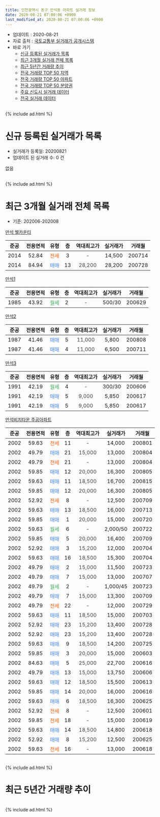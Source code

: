 ```yaml
---
title: 인천광역시 동구 만석동 아파트 실거래 정보
date: 2020-08-21 07:00:06 +0900
last_modified_at: 2020-08-21 07:00:06 +0900
---
```


* 업데이트 : 2020-08-21
* 자료 출처 : [국토교통부 실거래가 공개시스템](http://rt.molit.go.kr)
* 바로 가기
    * [신규 등록된 실거래가 목록](#신규-등록된-실거래가-목록)
    * [최근 3개월 실거래 전체 목록](#최근-3개월-실거래-전체-목록)
    * [최근 5년간 거래량 추이](#최근-5년간-거래량-추이)
    * [전국 거래량 TOP 50 지역](https://inasie.github.io/apt-trade-info/최근-3개월-전국에서-가장-거래가-많이-발생한-지역)
    * [전국 거래량 TOP 50 아파트](https://inasie.github.io/apt-trade-info/최근-3개월-전국에서-가장-거래가-많이-발생한-아파트)
    * [전국 거래량 TOP 50 분양권](https://inasie.github.io/apt-trade-info/최근-3개월-전국에서-가장-거래가-많이-발생한-분양권)
    * [주요 신도시 실거래 데이터](https://inasie.github.io/apt-trade-info/주요-신도시)
    * [전국 실거래 데이터](https://inasie.github.io/apt-trade-info/전국)
<br>
{% include ad.html %}
<br>

# 신규 등록된 실거래가 목록
* 실거래가 등록일: 20200821
* 업데이트 된 실거래 수: 0 건

없음

<br>
{% include ad.html %}
<br>

# 최근 3개월 실거래 전체 목록
* 기준: 202006-202008


[만석 웰카운티](https://search.naver.com/search.naver?query=%EC%9D%B8%EC%B2%9C%EA%B4%91%EC%97%AD%EC%8B%9C+%EB%8F%99%EA%B5%AC+%EB%A7%8C%EC%84%9D%EB%8F%99+%EB%A7%8C%EC%84%9D+%EC%9B%B0%EC%B9%B4%EC%9A%B4%ED%8B%B0)

|준공|전용면적|유형|층|역대최고가|실거래가|거래월|
|:---:|:---:|:---:|:---:|:---:|:---:|:---:|
|2014|52.84|<span style="color:#ff5a00">전세</span>|3|<span style="color:#444444">-</span>|14,500|200714|
|2014|84.94|<span style="color:#4285f3">매매</span>|13|<span style="color:#444444">28,200</span>|28,200|200728|

[만석1](https://search.naver.com/search.naver?query=%EC%9D%B8%EC%B2%9C%EA%B4%91%EC%97%AD%EC%8B%9C+%EB%8F%99%EA%B5%AC+%EB%A7%8C%EC%84%9D%EB%8F%99+%EB%A7%8C%EC%84%9D1)

|준공|전용면적|유형|층|역대최고가|실거래가|거래월|
|:---:|:---:|:---:|:---:|:---:|:---:|:---:|
|1985|43.92|<span style="color:#34a853">월세</span>|2|<span style="color:#444444">-</span>|500/30|200629|

[만석2](https://search.naver.com/search.naver?query=%EC%9D%B8%EC%B2%9C%EA%B4%91%EC%97%AD%EC%8B%9C+%EB%8F%99%EA%B5%AC+%EB%A7%8C%EC%84%9D%EB%8F%99+%EB%A7%8C%EC%84%9D2)

|준공|전용면적|유형|층|역대최고가|실거래가|거래월|
|:---:|:---:|:---:|:---:|:---:|:---:|:---:|
|1987|41.46|<span style="color:#4285f3">매매</span>|5|<span style="color:#444444">11,000</span>|5,800|200808|
|1987|41.46|<span style="color:#4285f3">매매</span>|4|<span style="color:#444444">11,000</span>|6,500|200711|

[만석3](https://search.naver.com/search.naver?query=%EC%9D%B8%EC%B2%9C%EA%B4%91%EC%97%AD%EC%8B%9C+%EB%8F%99%EA%B5%AC+%EB%A7%8C%EC%84%9D%EB%8F%99+%EB%A7%8C%EC%84%9D3)

|준공|전용면적|유형|층|역대최고가|실거래가|거래월|
|:---:|:---:|:---:|:---:|:---:|:---:|:---:|
|1991|42.19|<span style="color:#34a853">월세</span>|4|<span style="color:#444444">-</span>|300/30|200606|
|1991|42.19|<span style="color:#4285f3">매매</span>|5|<span style="color:#444444">9,000</span>|5,850|200617|
|1991|42.19|<span style="color:#4285f3">매매</span>|5|<span style="color:#444444">9,000</span>|5,850|200617|

[만석비치타운 주공아파트](https://search.naver.com/search.naver?query=%EC%9D%B8%EC%B2%9C%EA%B4%91%EC%97%AD%EC%8B%9C+%EB%8F%99%EA%B5%AC+%EB%A7%8C%EC%84%9D%EB%8F%99+%EB%A7%8C%EC%84%9D%EB%B9%84%EC%B9%98%ED%83%80%EC%9A%B4+%EC%A3%BC%EA%B3%B5%EC%95%84%ED%8C%8C%ED%8A%B8)

|준공|전용면적|유형|층|역대최고가|실거래가|거래월|
|:---:|:---:|:---:|:---:|:---:|:---:|:---:|
|2002|59.63|<span style="color:#ff5a00">전세</span>|11|<span style="color:#444444">-</span>|14,000|200801|
|2002|49.79|<span style="color:#4285f3">매매</span>|21|<span style="color:#444444">15,000</span>|13,000|200804|
|2002|49.79|<span style="color:#ff5a00">전세</span>|21|<span style="color:#444444">-</span>|13,000|200804|
|2002|59.85|<span style="color:#4285f3">매매</span>|12|<span style="color:#444444">20,000</span>|16,300|200805|
|2002|59.63|<span style="color:#4285f3">매매</span>|11|<span style="color:#444444">18,500</span>|16,700|200815|
|2002|59.85|<span style="color:#4285f3">매매</span>|12|<span style="color:#444444">20,000</span>|16,300|200805|
|2002|52.92|<span style="color:#ff5a00">전세</span>|8|<span style="color:#444444">-</span>|12,500|200709|
|2002|59.63|<span style="color:#4285f3">매매</span>|13|<span style="color:#444444">18,500</span>|16,000|200713|
|2002|59.85|<span style="color:#4285f3">매매</span>|1|<span style="color:#444444">20,000</span>|15,000|200720|
|2002|59.63|<span style="color:#34a853">월세</span>|6|<span style="color:#444444">-</span>|2,000/50|200722|
|2002|59.85|<span style="color:#4285f3">매매</span>|5|<span style="color:#444444">20,000</span>|16,400|200709|
|2002|52.92|<span style="color:#4285f3">매매</span>|3|<span style="color:#444444">15,200</span>|12,000|200704|
|2002|59.63|<span style="color:#4285f3">매매</span>|16|<span style="color:#444444">18,500</span>|15,300|200704|
|2002|49.79|<span style="color:#4285f3">매매</span>|2|<span style="color:#444444">15,000</span>|11,500|200723|
|2002|49.79|<span style="color:#4285f3">매매</span>|7|<span style="color:#444444">15,000</span>|13,000|200707|
|2002|49.79|<span style="color:#34a853">월세</span>|2|<span style="color:#444444">-</span>|1,000/45|200723|
|2002|49.79|<span style="color:#4285f3">매매</span>|7|<span style="color:#444444">15,000</span>|13,300|200709|
|2002|49.79|<span style="color:#ff5a00">전세</span>|22|<span style="color:#444444">-</span>|12,000|200729|
|2002|59.63|<span style="color:#4285f3">매매</span>|11|<span style="color:#444444">18,500</span>|15,000|200703|
|2002|52.92|<span style="color:#4285f3">매매</span>|23|<span style="color:#444444">15,200</span>|13,400|200728|
|2002|52.92|<span style="color:#4285f3">매매</span>|23|<span style="color:#444444">15,200</span>|13,400|200728|
|2002|59.63|<span style="color:#4285f3">매매</span>|9|<span style="color:#444444">18,500</span>|14,200|200725|
|2002|59.85|<span style="color:#4285f3">매매</span>|3|<span style="color:#444444">20,000</span>|15,000|200603|
|2002|84.63|<span style="color:#4285f3">매매</span>|5|<span style="color:#444444">25,000</span>|22,700|200616|
|2002|49.79|<span style="color:#4285f3">매매</span>|13|<span style="color:#444444">15,000</span>|13,750|200606|
|2002|59.63|<span style="color:#4285f3">매매</span>|12|<span style="color:#444444">18,500</span>|15,500|200613|
|2002|59.85|<span style="color:#4285f3">매매</span>|14|<span style="color:#444444">20,000</span>|16,000|200616|
|2002|59.63|<span style="color:#4285f3">매매</span>|6|<span style="color:#444444">18,500</span>|16,300|200625|
|2002|52.92|<span style="color:#ff5a00">전세</span>|8|<span style="color:#444444">-</span>|12,500|200601|
|2002|59.85|<span style="color:#ff5a00">전세</span>|18|<span style="color:#444444">-</span>|15,000|200619|
|2002|59.63|<span style="color:#4285f3">매매</span>|14|<span style="color:#444444">18,500</span>|14,800|200618|
|2002|52.92|<span style="color:#4285f3">매매</span>|8|<span style="color:#444444">15,200</span>|12,500|200625|
|2002|59.63|<span style="color:#ff5a00">전세</span>|16|<span style="color:#444444">-</span>|13,000|200618|


<br>
{% include ad.html %}
<br>

# 최근 5년간 거래량 추이


<div style="width:100%;">
    <canvas id="deal_progress" height="200"></canvas>
</div>

<script>
new Chart(document.getElementById("deal_progress"), {
    type: 'line',
    data: {
        labels: ['201508','201509','201510','201511','201512','201601','201602','201603','201604','201605','201606','201607','201608','201609','201610','201611','201612','201701','201702','201703','201704','201705','201706','201707','201708','201709','201710','201711','201712','201801','201802','201803','201804','201805','201806','201807','201808','201809','201810','201811','201812','201901','201902','201903','201904','201905','201906','201907','201908','201909','201910','201911','201912','202001','202002','202003','202004','202005','202006','202007','202008'],
        datasets: [{
            label: '매매',
            pointRadius: 1,
            data: [6, 8, 16, 9, 10, 4, 10, 9, 7, 11, 12, 15, 28, 18, 11, 19, 4, 6, 9, 5, 8, 11, 12, 12, 9, 14, 7, 5, 5, 3, 5, 9, 8, 10, 11, 15, 12, 7, 7, 3, 8, 9, 6, 9, 8, 4, 7, 6, 5, 2, 6, 9, 6, 6, 22, 13, 9, 16, 10, 14, 5],
            borderColor: "rgba(255, 201, 14, 1)",
            backgroundColor: "rgba(255, 201, 14, 0.5)",
            fill: false,
            lineTension: 0
        },{
            label: '전월세',
            pointRadius: 1,
            data: [3, 4, 5, 1, 4, 0, 9, 8, 6, 10, 4, 4, 8, 7, 1, 6, 6, 4, 10, 5, 3, 5, 5, 2, 1, 7, 8, 4, 4, 5, 3, 3, 2, 5, 3, 2, 4, 3, 6, 2, 1, 3, 3, 3, 2, 5, 4, 2, 1, 2, 5, 3, 0, 3, 6, 6, 1, 2, 5, 5, 2],
            borderColor: "rgba(0, 141, 185, 1)",
            backgroundColor: "rgba(0, 141, 185, 0.5)",
            fill: false,
            lineTension: 0
        }
        ]
    },
    options: {
        responsive: true,
        title: {
            display: false
        },
        tooltips: {
            mode: 'index',
            intersect: false
        },
        hover: {
            mode: 'nearest',
            intersect: true
        },
        scales: {
            xAxes: [{
                display: true,
                scaleLabel: {
                    display: true,
                    labelString: '년/월'
                }
            }],
            yAxes: [{
                display: true,
                ticks: {
                    suggestedMin: 0,
                },
                scaleLabel: {
                    display: true,
                    labelString: '실거래 수'
                }
            }]
        }
    }
});

</script>


<br>
{% include ad.html %}
<br>

